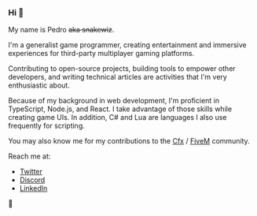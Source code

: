 ### Hi 👋

My name is Pedro ~~aka snakewiz~~.

I'm a generalist game programmer, creating entertainment and immersive experiences for third-party multiplayer gaming platforms.

Contributing to open-source projects, building tools to empower other developers, and writing technical articles are activities that I'm very enthusiastic about.

Because of my background in web development, I'm proficient in TypeScript, Node.js, and React. I take advantage of those skills while creating game UIs. In addition, C# and Lua are languages I also use frequently for scripting.

You may also know me for my contributions to the [Cfx](https://cfx.re/) / [FiveM](https://fivem.net/) community.

Reach me at:
- [Twitter](https://twitter.com/pedr0fontoura)
- [Discord](https://discordapp.com/users/673884839476330506)
- [LinkedIn](https://www.linkedin.com/in/pffrd/)

🐌
